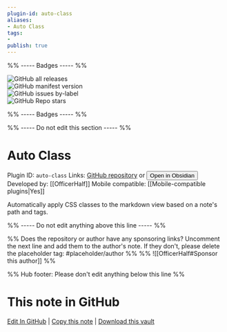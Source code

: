 ```yaml
---
plugin-id: auto-class
aliases:
- Auto Class
tags: 
- 
publish: true
---
```


%% ----- Badges ----- %%

![GitHub all releases](https://img.shields.io/github/downloads/OfficerHalf/obsidian-auto-class/total?color=573E7A&logo=github&style=for-the-badge)   
![GitHub manifest version](https://img.shields.io/github/manifest-json/v/OfficerHalf/obsidian-auto-class?color=573E7A&logo=github&style=for-the-badge)   
![GitHub issues by-label](https://img.shields.io/github/issues/OfficerHalf/obsidian-auto-class/help%20wanted?color=573E7A&logo=github&style=for-the-badge)   
![GitHub Repo stars](https://img.shields.io/github/stars/OfficerHalf/obsidian-auto-class?color=573E7A&logo=github&style=for-the-badge)

%% ----- Badges ----- %%

%% ----- Do not edit this section ----- %%

# Auto Class

Plugin ID: `auto-class`
Links: [GitHub repository](https://github.com/OfficerHalf/obsidian-auto-class) or [<button id=HH>Open in Obsidian</button>](obsidian://goto-plugin?id=auto-class)
Developed by: [[OfficerHalf]]
Mobile compatible: [[Mobile-compatible plugins|Yes]]

Automatically apply CSS classes to the markdown view based on a note's path and tags.

%% ----- Do not edit anything above this line ----- %% 

%% Does the repository or author have any sponsoring links? Uncomment the next line and add them to the author's note. If they don't, please delete the placeholder tag: #placeholder/author %%
%% ![[OfficerHalf#Sponsor this author]] %%

%% Hub footer: Please don't edit anything below this line %%

# This note in GitHub

<span class="git-footer">[Edit In GitHub](https://github.dev/obsidian-community/obsidian-hub/blob/main/02%20-%20Community%20Expansions/02.05%20All%20Community%20Expansions/Plugins/auto-class.md "git-hub-edit-note") | [Copy this note](https://raw.githubusercontent.com/obsidian-community/obsidian-hub/main/02%20-%20Community%20Expansions/02.05%20All%20Community%20Expansions/Plugins/auto-class.md "git-hub-copy-note") | [Download this vault](https://github.com/obsidian-community/obsidian-hub/archive/refs/heads/main.zip "git-hub-download-vault") </span>
